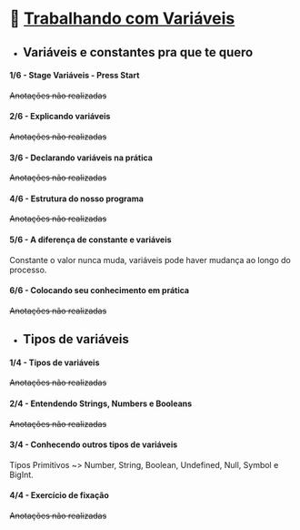 # 🎯 <u>Trabalhando com Variáveis</u>
* ## Variáveis e constantes pra que te quero

#### 1/6 - Stage Variáveis - Press Start

~~Anotações não realizadas~~

#### 2/6 - Explicando variáveis

~~Anotações não realizadas~~

#### 3/6 - Declarando variáveis na prática

~~Anotações não realizadas~~

#### 4/6 - Estrutura do nosso programa

~~Anotações não realizadas~~

#### 5/6 - A diferença de constante e variáveis

Constante o valor nunca muda, variáveis pode haver mudança ao longo do processo.

#### 6/6 - Colocando seu conhecimento em prática

~~Anotações não realizadas~~

* ## Tipos de variáveis

#### 1/4 - Tipos de variáveis

~~Anotações não realizadas~~

#### 2/4 - Entendendo Strings, Numbers e Booleans

~~Anotações não realizadas~~

#### 3/4 - Conhecendo outros tipos de variáveis

Tipos Primitivos ~> Number, String, Boolean, Undefined, Null, Symbol e BigInt.

#### 4/4 - Exercício de fixação

~~Anotações não realizadas~~
